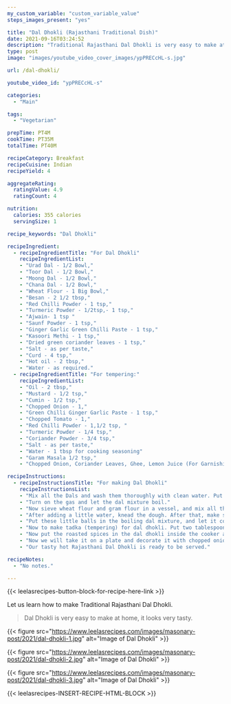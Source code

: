 ```yaml
---
my_custom_variable: "custom_variable_value"
steps_images_present: "yes"

title: "Dal Dhokli (Rajasthani Traditional Dish)"
date: 2021-09-16T03:24:52
description: "Traditional Rajasthani Dal Dhokli is very easy to make at home and is very tasty and nutritious. "
type: post
image: "images/youtube_video_cover_images/ypPRECcHL-s.jpg"

url: /dal-dhokli/

youtube_video_id: "ypPRECcHL-s"

categories: 
  - "Main"

tags:
  - "Vegetarian"

prepTime: PT4M
cookTime: PT35M
totalTime: PT40M

recipeCategory: Breakfast
recipeCuisine: Indian
recipeYield: 4

aggregateRating:
  ratingValue: 4.9
  ratingCount: 4

nutrition:
  calories: 355 calories
  servingSize: 1

recipe_keywords: "Dal Dhokli"

recipeIngredient:
  - recipeIngredientTitle: "For Dal Dhokli"
    recipeIngredientList:
    - "Urad Dal - 1/2 Bowl," 
    - "Toor Dal - 1/2 Bowl," 
    - "Moong Dal - 1/2 Bowl," 
    - "Chana Dal - 1/2 Bowl," 
    - "Wheat Flour - 1 Big Bowl," 
    - "Besan - 2 1/2 tbsp," 
    - "Red Chilli Powder - 1 tsp," 
    - "Turmeric Powder - 1/2tsp,- 1 tsp," 
    - "Ajwain- 1 tsp " 
    - "Saunf Powder - 1 tsp," 
    - "Ginger Garlic Green Chilli Paste - 1 tsp," 
    - "Kasoori Methi - 1 tsp," 
    - "Dried green coriander leaves - 1 tsp," 
    - "Salt - as per taste," 
    - "Curd - 4 tsp," 
    - "Hot oil - 2 tbsp," 
    - "Water - as required." 
  - recipeIngredientTitle: "For tempering:"
    recipeIngredientList:
    - "Oil - 2 tbsp," 
    - "Mustard - 1/2 tsp," 
    - "Cumin - 1/2 tsp," 
    - "Chopped Onion - 1," 
    - "Green Chilli Ginger Garlic Paste - 1 tsp," 
    - "Chopped Tomato - 1," 
    - "Red Chilli Powder - 1,1/2 tsp, " 
    - "Turmeric Powder - 1/4 tsp," 
    - "Coriander Powder - 3/4 tsp," 
    - "Salt - as per taste," 
    - "Water - 1 tbsp for cooking seasoning" 
    - "Garam Masala 1/2 tsp," 
    - "Chopped Onion, Coriander Leaves, Ghee, Lemon Juice (For Garnishing)" 

recipeInstructions:
  - recipeInstructionsTitle: "For making Dal Dhokli"
    recipeInstructionsList:
    - "Mix all the Dals and wash them thoroughly with clean water. Put water in the cooker on the gas and put it in it and also add a pinch of asafoetida and ginger garlic green chili paste . It tastes very good." 
    - "Turn on the gas and let the dal mixture boil." 
    - "Now sieve wheat flour and gram flour in a vessel, and mix all the spices, oil and curd in it and mix the flour mixture well." 
    - "After adding a little water, knead the dough. After that, make small balls from the dough and flatten them." 
    - "Put these little balls in the boiling dal mixture, and let it cook open for 3-4 minutes. After that, close the lid and cook for one more whistle and then turn off the gas." 
    - "Now to make tadka (tempering) for dal dhokli. Put two tablespoons of oil in a pan on the gas. When the oil is hot, add mustard seeds, cumin, ginger and garlic paste, chopped onion, chopped tomato, and all the dry spices. Add a little water and roast the spices well." 
    - "Now put the roasted spices in the dal dhokli inside the cooker and let it boil well for 2-3 minutes so that our tempering mixes well in the dal dhokli and then turn off the gas." 
    - "Now we will take it on a plate and decorate it with chopped onion, lemon juice and some coriander leaves." 
    - "Our tasty hot Rajasthani Dal Dhokli is ready to be served." 

recipeNotes:
  - "No notes." 

---
```


{{< leelasrecipes-button-block-for-recipe-here-link >}}

Let us learn how to make Traditional Rajasthani Dal Dhokli. 

> Dal Dhokli is very easy to make at home, it looks very tasty. 

{{< figure src="https://www.leelasrecipes.com/images/masonary-post/2021/dal-dhokli-1.jpg" alt="Image of Dal Dhokli" >}}

{{< figure src="https://www.leelasrecipes.com/images/masonary-post/2021/dal-dhokli-2.jpg" alt="Image of Dal Dhokli" >}}

{{< figure src="https://www.leelasrecipes.com/images/masonary-post/2021/dal-dhokli-3.jpg" alt="Image of Dal Dhokli" >}}

{{< leelasrecipes-INSERT-RECIPE-HTML-BLOCK >}}


